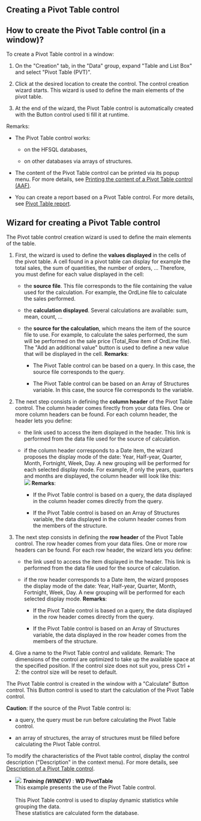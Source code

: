 


## Creating a Pivot Table control
			



<a name="NOTE1"></a>
<a name="NOTE1_1"></a>


## How to create the Pivot Table control (in a window)?
<a name="how_create_the_pivot_table_control_window_ELTTEXTE000168"></a>
To create a Pivot Table control in a window: 

1. On the "Creation" tab, in the "Data" group, expand "Table and List Box" and select "Pivot Table (PVT)". 

2. Click at the desired location to create the control. The control creation wizard starts. This wizard is used to define the main elements of the pivot table. 

3. At the end of the wizard, the Pivot Table control is automatically created with the Button control used ti fill it at runtime. 




Remarks: 

- The Pivot Table control works: 

	- on the HFSQL databases, 

	- on other databases via arrays of structures.  




- The content of the Pivot Table control can be printed via its popup menu. For more details, see [Printing the content of a Pivot Table control (AAF)](../WDChamp/1000029009.md). 

- You can create a report based on a Pivot Table control. For more details, see [Pivot Table report](../WDChamp/1011092.md). 




<a name="NOTE2"></a>
<a name="NOTE2_1"></a>


## Wizard for creating a Pivot Table control
<a name="wizard_for_creating_pivot_table_control_ELTTEXTE000192"></a>
The Pivot table control creation wizard is used to define the main elements of the table. 

1. First, the wizard is used to define the **values displayed** in the cells of the pivot table. A cell found in a pivot table can display for example the total sales, the sum of quantities, the number of orders, ...
	Therefore, you must define for each value displayed in the cell: 

	- the **source file**. This file corresponds to the file containing the value used for the calculation. For example, the OrdLine file to calculate the sales performed. 

	- the **calculation displayed**. Several calculations are available: sum, mean, count, ...

	- the **source for the calculation**, which means the item of the source file to use. For example, to calculate the sales performed, the sum will be performed on the sale price (Total_Row item of OrdLine file). 
			The "Add an additional value" button is used to define a new value that will be displayed in the cell. 
			**Remarks**: 

		- The Pivot Table control can be based on a query. In this case, the source file corresponds to the query. 

		- The Pivot Table control can be based on an Array of Structures variable. In this case, the source file corresponds to the variable.




2. The next step consists in defining the **column header** of the Pivot Table control. The column header comes firectly from your data files. 
	One or more column headers can be found. 
	For each column header, the header lets you define: 

	- the link used to access the item displayed in the header. This link is performed from the data file used for the source of calculation. 

	- if the column header corresponds to a Date item, the wizard proposes the display mode of the date: Year, Half-year, Quarter, Month, Fortnight, Week, Day. A new grouping will be performed for each selected display mode. For example, if only the years, quarters and months are displayed, the column header will look like this:<br>![](https://doc.pcsoft.fr/en-US/images/image.awp?langid=3&name=TCD_Entete_Date.gif)
**Remarks**: 

		- If the Pivot Table control is based on a query, the data displayed in the column header comes directly from the query. 

		- If the Pivot Table control is based on an Array of Structures variable, the data displayed in the column header comes from the members of the structure. 




3. The next step consists in defining the **row header** of the Pivot Table control. The row header comes from your data files. 
	One or more row headers can be found. 
	For each row header, the wizard lets you define: 

	- the link used to access the item displayed in the header. This link is performed from the data file used for the source of calculation. 

	- if the row header corresponds to a Date item, the wizard proposes the display mode of the date: Year, Half-year, Quarter, Month, Fortnight, Week, Day. A new grouping will be performed for each selected display mode.
			**Remarks**: 

		- If the Pivot Table control is based on a query, the data displayed in the row header comes directly from the query. 

		- If the Pivot Table control is based on an Array of Structures variable, the data displayed in the row header comes from the members of the structure. 




4. Give a name to the Pivot Table control and validate. 
	Remark: The dimensions of the control are optimized to take up the available space at the specified position. If the control size does not suit you, press Ctrl + Z: the control size will be reset to default.




The Pivot Table control is created in the window with a "Calculate" Button control. This Button control is used to start the calculation of the Pivot Table control. 

**Caution**: If the source of the Pivot Table control is: 

- a query, the query must be run before calculating the Pivot Table control.

- an array of structures, the array of structures must be filled before calculating the Pivot Table control.




To modify the characteristics of the Pivot table control, display the control description ("Description" in the context menu). For more details, see [Description of a Pivot Table control](../WDChamp/1000029007.md). 


- ![](https://doc.pcsoft.fr/en-US/images/image.awp?langid=3&name=WDPivotTable.gif) ***Training (WINDEV)*** : **WD PivotTable** <br>This example presents the use of the Pivot Table control.<br><br>This Pivot Table control is used to display dynamic statistics while grouping the data.<br>These statistics are calculated form the database.


